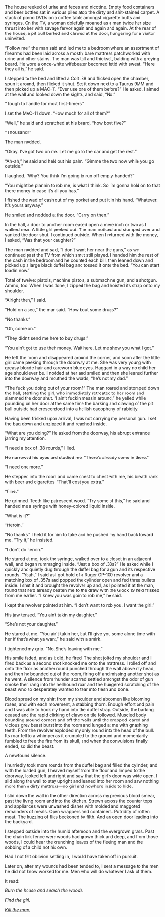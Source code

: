 The house reeked of urine and feces and nicotine. Empty food containers and beer bottles sat in various piles atop the dirty and shit-stained carpet. A stack of porno DVDs on a coffee table amongst cigarette butts and syringes. On the TV, a woman dolefully moaned as a man twice her size thrust into her with savage fervor again and again and again. At the rear of the house, a pit bull barked and clawed at the door, hungering for a visitor uninvited.

“Follow me,” the man said and led me to a bedroom where an assortment of firearms had been laid across a mostly bare mattress patchworked with urine and other stains. The man was tall and thickset, balding with a greying beard. He wore a once-white wifebeater becomed fetid with sweat. “Here they all is,” he said.

I stepped to the bed and lifted a Colt .38 and flicked open the chamber, spun it around, then flicked it shut. Set it down next to a Taurus 9MM and then picked up a MAC-11. “Ever use one of them before?” He asked. I aimed at the wall and looked down the sights, and said, “No.”

“Tough to handle for most first-timers.”

I set the MAC-11 down. “How much for all of them?”

“Well,” he said and scratched at his beard, “how bout five?”

“Thousand?”

The man nodded.

“Okay. I’ve got two on me. Let me go to the car and get the rest.”

“Ah-ah,” he said and held out his palm. “Gimme the two now while you go outside.”

I laughed. “Why? You think I’m going to run off empty-handed?”

“You might be plannin to rob me, is what I think. So I’m gonna hold on to that there money in case it’s all you has.”

I fished the wad of cash out of my pocket and put it in his hand. “Whatever. It’s yours anyway.”

He smiled and nodded at the door. “Carry on then.”

In the hall, a door to another room eased open a mere inch or two as I walked near. A little girl peeked out. The man noticed and stomped over and yanked the door shut. I continued outside. When I returned with the money, I asked, “Was that your daughter?”

The man nodded and said, “I don’t want her near the guns,” as we continued past the TV from which smut still played. I handed him the rest of the cash in the bedroom and he counted each bill, then leaned down and picked up a large black duffel bag and tossed it onto the bed. “You can start loadin now.”

Total of twelve: pistols, machine pistols, a submachine gun, and a shotgun. Ammo, too. When I was done, I zipped the bag and hoisted its strap onto my shoulder.

“Alright then,” I said.

“Hold on a sec,” the man said. “How bout some drugs?”

“No thanks.”

“Oh, come on.”

“They didn’t send me here to buy drugs.”

“You ain’t got to use their money. Wait here. Let me show you what I got.” 

He left the room and disappeared around the corner, and soon after the little girl came peeking through the doorway at me. She was very young with greasy blonde hair and careworn blue eyes. Haggard in a way no child her age should ever be. I nodded at her and smiled and then she leaned further into the doorway and mouthed the words, “he’s not my dad.”

“The fuck you doing out of your room?” The man roared and stomped down the hall, startling the girl, who immediately retreated to her room and slammed the door shut. “I ain’t fuckin messin around,” he yelled while pounding on her door at the same time the barking and clawing of the pit bull outside had crescendoed into a hellish cacophony of rabidity.

Having been frisked upon arrival, I was not carrying my personal gun. I set the bag down and unzipped it and reached inside. 

“What are you doing?” He asked from the doorway, his abrupt entrance jarring my attention. 

“I need a box of .38 rounds,” I lied.

He narrowed his eyes and studied me. “There’s already some in there.”

“I need one more.”

He stepped into the room and came chest to chest with me, his breath rank with beer and cigarettes. “That’ll cost you extra.”

“Fine.”

He grinned. Teeth like putrescent wood. “Try some of this,” he said and handed me a syringe with honey-colored liquid inside.

“What is it?”

“Heroin.”

“No thanks.” I held it for him to take and he pushed my hand back toward me. “Try it,” he insisted.

“I don’t do heroin.”

He stared at me, took the syringe, walked over to a closet in an adjacent wall, and began rummaging inside. “Just a box of .38s?” He asked while I quickly and quietly dug through the duffel bag for a gun and its respective rounds. “Yeah,” I said as I got hold of a Ruger GP-100 revolver and a matching box of .357s and popped the cylinder open and fed three bullets inside. I shut it and brought the revolver up and, as I pointed it at the man, found that he’d already beaten me to the draw with the Glock 19 he’d frisked from me earlier. “I knew you was goin to rob me,” he said.

I kept the revolver pointed at him. “I don’t want to rob you. I want the girl.”

His jaw tensed. “You ain’t takin my daughter.”

“She’s not your daughter.”

He stared at me. “You ain’t takin her, but I’ll give you some alone time with her if that’s what ya want,” he said with a smirk.

I tightened my grip. “No. She’s leaving with me.”

His smile faded, and as it did, he fired. The shot jolted my shoulder and I fired back as a second shot knocked me onto the mattress. I rolled off and onto the floor as another round punched through the wall above my head, and then he bounded out of the room, firing off and missing another shot as he went. A silence from thunder scarred settled amongst the odor of gun smoke then rang into the hellhound roar and the hungered scratching of the beast who so desperately wanted to tear into flesh and bone. 

Blood spread on my shirt from my shoulder and abdomen like blooming roses, and with each movement, a stabbing thorn. Enough effort and pain and I was able to hook my hand into the duffel strap. Outside, the barking ceased and the rapid clicking of claws on tile followed. Muscled body bounding around corners and off the walls until the cropped-eared and vicious grey beast burst into the room and lunged at me with gnashing teeth. From the revolver exploded my only round into the head of the bull. Its roar fell to a whimper as it crumpled to the ground and momentarily fumbled to free the fire from its skull, and when the convulsions finally ended, so did the beast.

A newfound silence.

I hurriedly took more rounds from the duffel bag and filled the cylinder, and with the loaded gun, I heaved myself from the floor and limped to the doorway, looked left and right and saw that the girl’s door was wide open. I slid along the wall to stay upright and leaned into her room and saw nothing more than a dirty mattress—no girl and nowhere inside to hide.

I slid down the wall in the other direction across my previous blood smear, past the living room and into the kitchen. Strewn across the counter tops and appliances were unwashed dishes with molded and maggoted remainders of meals. Open wrappers and containers. Putridity of rotten meat. The buzzing of flies beckoned by filth. And an open door leading into the backyard.

I stepped outside into the humid afternoon and the overgrown grass. Past the chain link fence were woods had grown thick and deep, and from those woods, I could hear the crunching leaves of the fleeing man and the sobbing of a child not his own.

Had I not felt oblivion settling in, I would have taken off in pursuit. 

Later on, after my wounds had been tended to, I sent a message to the men he did not know worked for me. Men who will do whatever I ask of them. 

It read:

*Burn the house and search the woods.*

*Find the girl.* 

[*Kill the man.*](https://reddit.com/r/FishermanTales/comments/pvh0ue/stories/)